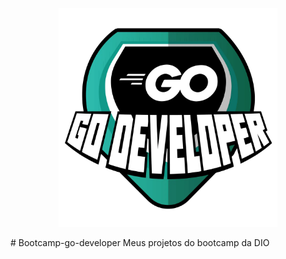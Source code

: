 <p align="center"><a href="https://www.dio.me/bootcamp/formacao-go-developer" target="_blank"><img src="logo/logo.webp" width="350" alt="Bootcamp Logo"></a></p>
<p align="center">
</p>
# Bootcamp-go-developer
Meus projetos do bootcamp da DIO
